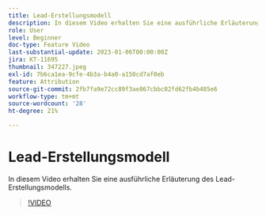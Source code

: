 ```yaml
---
title: Lead-Erstellungsmodell
description: In diesem Video erhalten Sie eine ausführliche Erläuterung des Lead-Erstellungsmodells.
role: User
level: Beginner
doc-type: Feature Video
last-substantial-update: 2023-01-06T00:00:00Z
jira: KT-11695
thumbnail: 347227.jpeg
exl-id: 7b6ca1ea-9cfe-4b3a-b4a0-a150cd7af0eb
feature: Attribution
source-git-commit: 2fb7fa9e72cc89f3ae867cbbc02fd62fb4b485e6
workflow-type: tm+mt
source-wordcount: '28'
ht-degree: 21%

---
```


# Lead-Erstellungsmodell

In diesem Video erhalten Sie eine ausführliche Erläuterung des Lead-Erstellungsmodells.

>[!VIDEO](https://video.tv.adobe.com/v/347227/?quality=12&learn=on)
